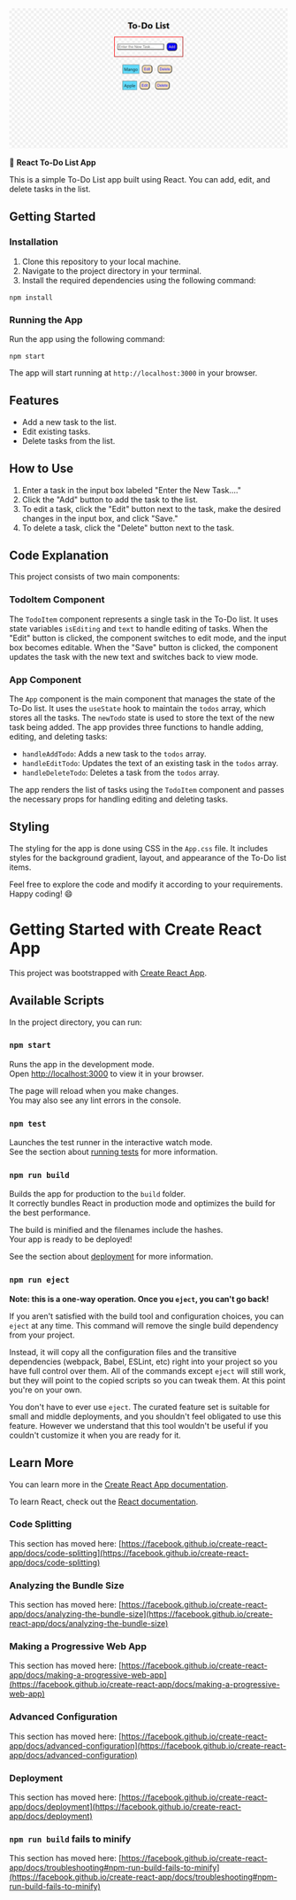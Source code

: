 <img src="https://github.com/Daudgit/Web-Development---Practices-and-Projects/blob/main/Learning%202-Todo%20List/Screenshot%202023-07-25%20220551.png">

📝 **React To-Do List App**

This is a simple To-Do List app built using React. You can add, edit, and delete tasks in the list.

## Getting Started

### Installation

1. Clone this repository to your local machine.
2. Navigate to the project directory in your terminal.
3. Install the required dependencies using the following command:

```
npm install
```

### Running the App

Run the app using the following command:

```
npm start
```

The app will start running at `http://localhost:3000` in your browser.

## Features

- Add a new task to the list.
- Edit existing tasks.
- Delete tasks from the list.

## How to Use

1. Enter a task in the input box labeled "Enter the New Task...."
2. Click the "Add" button to add the task to the list.
3. To edit a task, click the "Edit" button next to the task, make the desired changes in the input box, and click "Save."
4. To delete a task, click the "Delete" button next to the task.

## Code Explanation

This project consists of two main components:

### TodoItem Component

The `TodoItem` component represents a single task in the To-Do list. It uses state variables `isEditing` and `text` to handle editing of tasks. When the "Edit" button is clicked, the component switches to edit mode, and the input box becomes editable. When the "Save" button is clicked, the component updates the task with the new text and switches back to view mode.

### App Component

The `App` component is the main component that manages the state of the To-Do list. It uses the `useState` hook to maintain the `todos` array, which stores all the tasks. The `newTodo` state is used to store the text of the new task being added. The app provides three functions to handle adding, editing, and deleting tasks:

- `handleAddTodo`: Adds a new task to the `todos` array.
- `handleEditTodo`: Updates the text of an existing task in the `todos` array.
- `handleDeleteTodo`: Deletes a task from the `todos` array.

The app renders the list of tasks using the `TodoItem` component and passes the necessary props for handling editing and deleting tasks.

## Styling

The styling for the app is done using CSS in the `App.css` file. It includes styles for the background gradient, layout, and appearance of the To-Do list items.

Feel free to explore the code and modify it according to your requirements. Happy coding! 😄


# Getting Started with Create React App

This project was bootstrapped with [Create React App](https://github.com/facebook/create-react-app).

## Available Scripts

In the project directory, you can run:

### `npm start`

Runs the app in the development mode.\
Open [http://localhost:3000](http://localhost:3000) to view it in your browser.

The page will reload when you make changes.\
You may also see any lint errors in the console.

### `npm test`

Launches the test runner in the interactive watch mode.\
See the section about [running tests](https://facebook.github.io/create-react-app/docs/running-tests) for more information.

### `npm run build`

Builds the app for production to the `build` folder.\
It correctly bundles React in production mode and optimizes the build for the best performance.

The build is minified and the filenames include the hashes.\
Your app is ready to be deployed!

See the section about [deployment](https://facebook.github.io/create-react-app/docs/deployment) for more information.

### `npm run eject`

**Note: this is a one-way operation. Once you `eject`, you can't go back!**

If you aren't satisfied with the build tool and configuration choices, you can `eject` at any time. This command will remove the single build dependency from your project.

Instead, it will copy all the configuration files and the transitive dependencies (webpack, Babel, ESLint, etc) right into your project so you have full control over them. All of the commands except `eject` will still work, but they will point to the copied scripts so you can tweak them. At this point you're on your own.

You don't have to ever use `eject`. The curated feature set is suitable for small and middle deployments, and you shouldn't feel obligated to use this feature. However we understand that this tool wouldn't be useful if you couldn't customize it when you are ready for it.

## Learn More

You can learn more in the [Create React App documentation](https://facebook.github.io/create-react-app/docs/getting-started).

To learn React, check out the [React documentation](https://reactjs.org/).

### Code Splitting

This section has moved here: [https://facebook.github.io/create-react-app/docs/code-splitting](https://facebook.github.io/create-react-app/docs/code-splitting)

### Analyzing the Bundle Size

This section has moved here: [https://facebook.github.io/create-react-app/docs/analyzing-the-bundle-size](https://facebook.github.io/create-react-app/docs/analyzing-the-bundle-size)

### Making a Progressive Web App

This section has moved here: [https://facebook.github.io/create-react-app/docs/making-a-progressive-web-app](https://facebook.github.io/create-react-app/docs/making-a-progressive-web-app)

### Advanced Configuration

This section has moved here: [https://facebook.github.io/create-react-app/docs/advanced-configuration](https://facebook.github.io/create-react-app/docs/advanced-configuration)

### Deployment

This section has moved here: [https://facebook.github.io/create-react-app/docs/deployment](https://facebook.github.io/create-react-app/docs/deployment)

### `npm run build` fails to minify

This section has moved here: [https://facebook.github.io/create-react-app/docs/troubleshooting#npm-run-build-fails-to-minify](https://facebook.github.io/create-react-app/docs/troubleshooting#npm-run-build-fails-to-minify)


